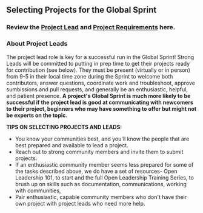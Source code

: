 ## Selecting Projects for the Global Sprint

### Review the [Project Lead](https://mozilla.github.io/global-sprint/projects/) and [Project Requirements](https://mozilla.github.io/global-sprint/project-requirements/) here.

### About Project Leads
The project lead role is key for a successful run in the Global Sprint! Strong Leads will be committed to putting in prep time to get their projects ready for contribution (see below). They must be present (virtually or in person) from 9-5 in their local time zone during the Sprint to welcome both contributors, answer questions, coordinate work and troubleshoot, approve sumbissions and pull requests, and generally be an enthusiastic, helpful, and patient presence. **A project's Global Sprint is much more likely to be successful if the project lead is good at communicating with newcomers to their project, beginners who may have something to offer but might not be experts on the topic.**  

**TIPS ON SELECTING PROJECTS AND LEADS:**
* You know your communities best, and you'll know the people that are best prepared and available to lead a project. 
* Reach out to strong community members and invite them to submit projects. 
* If an enthusiastic community member seems less prepared for some of the tasks described above, we do have a set of resources- Open Leadership 101, to start and the full Open Leadership Training Series, to brush up on skills such as documentation, communications, working with communities,
* Pair enthusiastic, capable community members who don't have their own project with project leads who need more help. 


 

